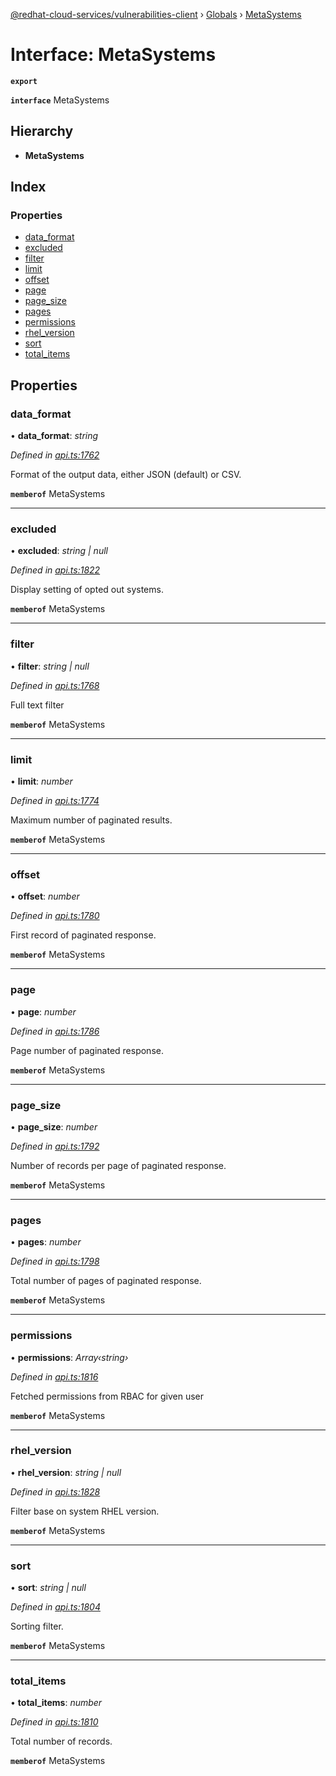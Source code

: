 [@redhat-cloud-services/vulnerabilities-client](../README.md) › [Globals](../globals.md) › [MetaSystems](metasystems.md)

# Interface: MetaSystems

**`export`** 

**`interface`** MetaSystems

## Hierarchy

* **MetaSystems**

## Index

### Properties

* [data_format](metasystems.md#data_format)
* [excluded](metasystems.md#excluded)
* [filter](metasystems.md#filter)
* [limit](metasystems.md#limit)
* [offset](metasystems.md#offset)
* [page](metasystems.md#page)
* [page_size](metasystems.md#page_size)
* [pages](metasystems.md#pages)
* [permissions](metasystems.md#permissions)
* [rhel_version](metasystems.md#rhel_version)
* [sort](metasystems.md#sort)
* [total_items](metasystems.md#total_items)

## Properties

###  data_format

• **data_format**: *string*

*Defined in [api.ts:1762](https://github.com/RedHatInsights/javascript-clients.gi/blob/master/packages/vulnerabilities/api.ts#L1762)*

Format of the output data, either JSON (default) or CSV.

**`memberof`** MetaSystems

___

###  excluded

• **excluded**: *string | null*

*Defined in [api.ts:1822](https://github.com/RedHatInsights/javascript-clients.gi/blob/master/packages/vulnerabilities/api.ts#L1822)*

Display setting of opted out systems.

**`memberof`** MetaSystems

___

###  filter

• **filter**: *string | null*

*Defined in [api.ts:1768](https://github.com/RedHatInsights/javascript-clients.gi/blob/master/packages/vulnerabilities/api.ts#L1768)*

Full text filter

**`memberof`** MetaSystems

___

###  limit

• **limit**: *number*

*Defined in [api.ts:1774](https://github.com/RedHatInsights/javascript-clients.gi/blob/master/packages/vulnerabilities/api.ts#L1774)*

Maximum number of paginated results.

**`memberof`** MetaSystems

___

###  offset

• **offset**: *number*

*Defined in [api.ts:1780](https://github.com/RedHatInsights/javascript-clients.gi/blob/master/packages/vulnerabilities/api.ts#L1780)*

First record of paginated response.

**`memberof`** MetaSystems

___

###  page

• **page**: *number*

*Defined in [api.ts:1786](https://github.com/RedHatInsights/javascript-clients.gi/blob/master/packages/vulnerabilities/api.ts#L1786)*

Page number of paginated response.

**`memberof`** MetaSystems

___

###  page_size

• **page_size**: *number*

*Defined in [api.ts:1792](https://github.com/RedHatInsights/javascript-clients.gi/blob/master/packages/vulnerabilities/api.ts#L1792)*

Number of records per page of paginated response.

**`memberof`** MetaSystems

___

###  pages

• **pages**: *number*

*Defined in [api.ts:1798](https://github.com/RedHatInsights/javascript-clients.gi/blob/master/packages/vulnerabilities/api.ts#L1798)*

Total number of pages of paginated response.

**`memberof`** MetaSystems

___

###  permissions

• **permissions**: *Array‹string›*

*Defined in [api.ts:1816](https://github.com/RedHatInsights/javascript-clients.gi/blob/master/packages/vulnerabilities/api.ts#L1816)*

Fetched permissions from RBAC for given user

**`memberof`** MetaSystems

___

###  rhel_version

• **rhel_version**: *string | null*

*Defined in [api.ts:1828](https://github.com/RedHatInsights/javascript-clients.gi/blob/master/packages/vulnerabilities/api.ts#L1828)*

Filter base on system RHEL version.

**`memberof`** MetaSystems

___

###  sort

• **sort**: *string | null*

*Defined in [api.ts:1804](https://github.com/RedHatInsights/javascript-clients.gi/blob/master/packages/vulnerabilities/api.ts#L1804)*

Sorting filter.

**`memberof`** MetaSystems

___

###  total_items

• **total_items**: *number*

*Defined in [api.ts:1810](https://github.com/RedHatInsights/javascript-clients.gi/blob/master/packages/vulnerabilities/api.ts#L1810)*

Total number of records.

**`memberof`** MetaSystems
